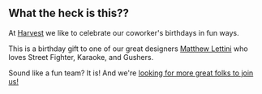 ## What the heck is this?? ##

At [Harvest](http://www.getharvest.com/) we like to celebrate our coworker's birthdays in fun ways.

This is a birthday gift to one of our great designers [Matthew Lettini](https://twitter.com/mlettini) who loves Street Fighter, Karaoke, and Gushers.

Sound like a fun team? It is! And we're [looking for more great folks to join us!](http://www.getharvest.com/careers)
